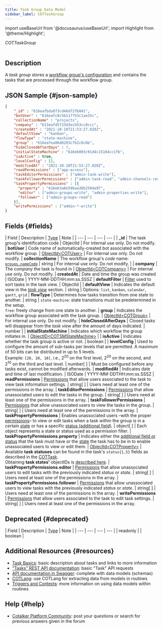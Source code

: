 ```yaml
---
title: Task Group Data Model
sidebar_label: COTTaskGroup
---
```

import useBaseUrl from '@docusaurus/useBaseUrl'; 
import Highlight from '@theme/Highlight';

<span className="hero__subtitle"><em>COTTaskGroup</em></span>
<br/>
<br/>

## Description
A _task group_ stores a [workflow group's configuration](/docs/documentation/admin/workflows/settings_panels/workflows-setup#configuration) and contains the tasks that are processed through the workflow group.

## JSON Sample {#json-sample}

```json
{
    "_id" : "616eafbda973cd46d72fb841",
    "botUser" : "616eafc8c5b117753c1ae35c",
    "collectionName" : "projects",
    "company" : "613eafd572343ecb53cc8ccc",
    "createdAt" : "2021-10-18T21:53:27.028Z",
    "defaultView" : "kanban",
    "flowType" : "state-machine",
    "group" : "616eafea86d8203cfb2c8c6b",
    "hideClosedAfterDays" : 7,
    "initialStateMachine" : "616eb003c91d4c15104cc1fb",
    "isActive" : true,
    "levelConfig" : [],
    "modifiedAt" : "2021-10-18T21:53:27.028Z",
    "readPermissions" : ["app-access"],
    "taskEditorPermissions" : ["admin-task-write"],
    "taskFollowerPermissions" : ["admin-task-read", "admin-channels-read"],
    "taskPropertyPermissions" : [{
      "property" : "616eb3a8e59baa38b250da97",
      "editor" : ["admin-groups-write", "admin-properties-write"],
      "follower" : ["admin-groups-read"]
    }],
    "writePermissions" : ["admin-*-write"]
}
```

## Fields {#fields}

| Field | Description | [Type](/docs/documentation/models/overview_model#data-types) | Note |
| --- | --- | --- | --- |
| **\_id** | The task group's identification code | ObjectId | For internal use only. Do not modify.
| **botUser** | Code name of automatically-created bot associated with the workflow group. | [ObjectId<COTUser\>](/docs/documentation/models/users/model_users) | For internal use only. Do not modify.
| **collectionName** | The workflow group's _code_ name: [`groups.nameCode`](/docs/documentation/models/communication/model_groups) | string | For internal use only. Do not modify. |
| **company** | The _company_ the task is found in | [ObjectId<COTCompany\>](/docs/documentation/models/model_company) | For internal use only. Do not modify.
| **createdAt** | Date and time the group was created | ISODate | YYYY-MM-DDTHH:mm:ss.SSSZ
| **defaultFilter** | [Filter](/docs/documentation/client/taskview#create-a-filter) used to sort tasks in the task view. | ObjectId | 
| **defaultView** | Indicates the default view in the [_task view_](/docs/documentation/client/taskview#tasks-views) section. | string | Options: `list`, `kanban`, `calendar`, `gantt`, `grid`
| **flowType** | Determines how tasks transition from one state to another.  | string | `state-machine`: state transitions must be predetermined in the setup. <br/>`free`: freely change from one state to another.
| **group** | Indicates the workflow group associated with the task group. | [ObjectId<COTGroup\>](/docs/documentation/models/communication/model_groups) | For internal use only. Do not modify.
| **hideClosedAfterDays** | Closed tasks will disappear from the _task view_ after the amount of days indicated. | number |
| **initialStateMachine** | Indicates which workflow the group initiates in. | [ObjectID<COTSMStateMachine\>](/docs/documentation/models/tasks/model_statemachine) | 
| **isActive** | Indicates whether the task group is active or not. | boolean |
| **levelConfig** | Used to configure the amount of sub-tasks per levels that are permitted. A maximum of 50 bits can be distributed in up to 5 levels. <br/>Example: `[20, 20, 10]`, i.e., 2<sup>20</sup> on the first level, 2<sup>20</sup> on the second, and 2<sup>10</sup> on the third and last level. | number[ ] | Must be configured before any tasks exist, cannot be modified afterwards.
| **modifiedAt** | Indicates date and time of last modification. | ISODate | YYYY-MM-DDTHH:mm:ss.SSSZ
| **readPermissions** | [Permissions](/docs/documentation/admin/admin_accessrole#default-permissions) that allow users associated to the task to view task information settings. | string[ ] | Users need at least one of the permissions in the array.
| **taskEditorPermissions** | [Permissions](/docs/documentation/admin/admin_accessrole#default-permissions) that allow unassociated users to edit the tasks in the group. | string[ ] | Users need at least one of the permissions in the array.
| **taskFollowerPermissions** | [Permissions](/docs/documentation/admin/admin_accessrole#default-permissions) that allow unassociated users to view the tasks in the group.  | string[ ] | Users need at least one of the permissions in the array.
| **taskPropertyPermissions** | Enables unassociated users –with the proper [permissions](/docs/documentation/admin/admin_accessrole#default-permissions)– to view or edit tasks when a task within the group is in a certain [state](/docs/documentation/client/basic_concepts#state) or has a specific [status (additional field)](/docs/documentation/admin/workflows/settings_panels/workflow_create_edit#additional-fields). | object[ ] | Each object represents a state or status used as a permission filter.
| **taskPropertyPermissions.property** | Indicates either the [additional field or status](/docs/documentation/admin/workflows/settings_panels/workflow_create_edit#additional-fields) that the task must have or the [state](/docs/documentation/client/basic_concepts#state) the task has to be in to enable unassociated users to view or edit them. | [ObjectId<COTProperty\>](/docs/documentation/models/databases/model_properties) | Available **task statuses** can be found in the task's `status{1,5}` fields as described in the [COTTask](/docs/documentation/models/tasks/model_tasks). <br/>Obtaining **task states'** objectIDs is [described here](/docs/documentation/admin/tips/find_property_objectID).
| **taskPropertyPermissions.editor** | [Permissions](/docs/documentation/admin/admin_accessrole#default-permissions) that allow unassociated users to edit tasks with the previously indicated _status_ or _state_. | string[ ] | Users need at least one of the permissions in the array.
| **taskPropertyPermissions.follower** | [Permissions](/docs/documentation/admin/admin_accessrole#default-permissions) that allow unassociated users to view tasks with the previously indicated _status_ or _state_. | string[ ] | Users need at least one of the permissions in the array.
| **writePermissions** | [Permissions](/docs/documentation/admin/admin_accessrole#default-permissions) that allow users associated to the task to edit task settings. | string[ ] | Users need at least one of the permissions in the array.


## Deprecated {#deprecated}

| Field | Description | [Type](/docs/documentation/models/overview_model#data-types) | Note |
| --- | --- | --- | --- |
| readonly | | boolean | 

## Additional Resources {#resources}

- [Task Basics](/docs/documentation/client/basic_concepts#tasks): basic description about tasks and links to more information
- ["Tasks" REST API documentation](/docs/documentation/api/tasks/): basic "Task" API requests
- [API documentation in Swagger](https://www.cotalker.com/swagger/core/?key=woubtjf4olr0t4zgutuwn6scbcm6hd3qh1cgl5obmohpbm3mfublnwcvv67lodgjvd3h86s9ppshtvmf95gepsqh6nizq9liu7f): complete with data models (schemas)
- [COTLang](/docs/documentation/automation/admin_cotlang): use COTLang for extracting data from models in routines
- [Triggers and Contexts](/docs/documentation/automation/triggers_and_contexts): more information on using data models within routines

## Help {#help}

- [Cotalker Platform Community](https://github.com/Cotalker/documentation/discussions): post your questions or search for previous answers given in the forum